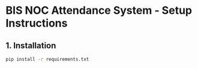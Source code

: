 # BIS NOC Attendance System - Setup Instructions

## 1. Installation
```bash
pip install -r requirements.txt